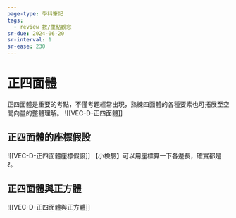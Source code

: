 ```yaml
---
page-type: 學科筆記
tags:
  - review_數/重點觀念
sr-due: 2024-06-20
sr-interval: 1
sr-ease: 230
---
```

# 正四面體
正四面體是重要的考點，不僅考題經常出現，熟練四面體的各種要素也可拓展至空間向量的整體理解。
![[VEC-D-正四面體]]

## 正四面體的座標假設
![[VEC-D-正四面體座標假設]]
【小檢驗】可以用座標算一下各邊長，確實都是 $\ell$。
## 正四面體與正方體
![[VEC-D-正四面體與正方體]]